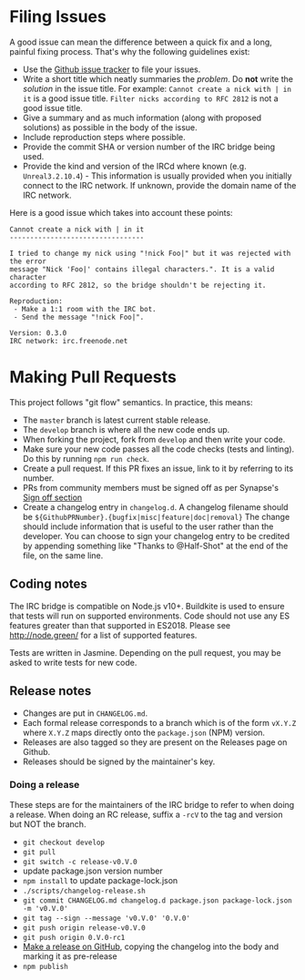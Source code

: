 # Filing Issues
A good issue can mean the difference between a quick fix and a long, painful fixing process. That's why the
following guidelines exist:

 - Use the [Github issue tracker](https://github.com/matrix-org/matrix-appservice-irc/issues) to file your issues.
 - Write a short title which neatly summaries the *problem*. Do **not** write the *solution* in the issue title.
   For example: `Cannot create a nick with | in it` is a good issue title. `Filter nicks according to RFC 2812`
   is not a good issue title.
 - Give a summary and as much information (along with proposed solutions) as possible in the body of the issue.
 - Include reproduction steps where possible.
 - Provide the commit SHA or version number of the IRC bridge being used.
 - Provide the kind and version of the IRCd where known (e.g. `Unreal3.2.10.4`) - This information is usually
   provided when you initially connect to the IRC network. If unknown, provide the domain name of the IRC network.
   
Here is a good issue which takes into account these points:
```
Cannot create a nick with | in it
---------------------------------

I tried to change my nick using "!nick Foo|" but it was rejected with the error
message "Nick 'Foo|' contains illegal characters.". It is a valid character
according to RFC 2812, so the bridge shouldn't be rejecting it.

Reproduction:
 - Make a 1:1 room with the IRC bot.
 - Send the message "!nick Foo|".
 
Version: 0.3.0
IRC network: irc.freenode.net
```

# Making Pull Requests
This project follows "git flow" semantics. In practice, this means:
 - The `master` branch is latest current stable release.
 - The `develop` branch is where all the new code ends up.
 - When forking the project, fork from `develop` and then write your code.
 - Make sure your new code passes all the code checks (tests and linting). Do this by running
   `npm run check`.
 - Create a pull request. If this PR fixes an issue, link to it by referring to its number.
 - PRs from community members must be signed off as per Synapse's [Sign off section](https://github.com/matrix-org/synapse/blob/master/CONTRIBUTING.md#sign-off)
 - Create a changelog entry in `changelog.d`. A changelog filename should be `${GithubPRNumber}.{bugfix|misc|feature|doc|removal}`
   The change should include information that is useful to the user rather than the developer.
   You can choose to sign your changelog entry to be credited by appending something like "Thanks to @Half-Shot"
   at the end of the file, on the same line.

## Coding notes
The IRC bridge is compatible on Node.js v10+. Buildkite is used to ensure that tests will run on
supported environments. Code should not use any ES features greater than that supported in ES2018.
Please see http://node.green/ for a list of supported features.
 
Tests are written in Jasmine. Depending on the pull request, you may be asked to write tests for
new code.

## Release notes
 - Changes are put in `CHANGELOG.md`.
 - Each formal release corresponds to a branch which is of the form `vX.Y.Z` where `X.Y.Z` maps
   directly onto the `package.json` (NPM) version.
 - Releases are also tagged so they are present on the Releases page on Github.
 - Releases should be signed by the maintainer's key.

### Doing a release

These steps are for the maintainers of the IRC bridge to refer to when doing a release.
When doing an RC release, suffix a `-rcV` to the tag and version but NOT the branch.

* `git checkout develop`
* `git pull`
* `git switch -c release-v0.V.0`
* update package.json version number
* `npm install` to update package-lock.json
* `./scripts/changelog-release.sh`
* `git commit CHANGELOG.md changelog.d package.json package-lock.json -m 'v0.V.0'`
* `git tag --sign --message 'v0.V.0' '0.V.0'`
* `git push origin release-v0.V.0`
* `git push origin 0.V.0-rc1`
* [Make a release on GitHub](https://github.com/matrix-org/matrix-appservice-irc/releases), copying the changelog into the body and marking it as pre-release
* `npm publish`
